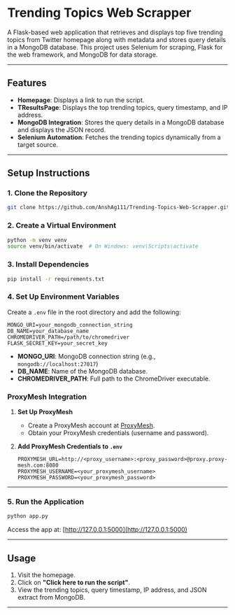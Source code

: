# Trending Topics Web Scrapper

A Flask-based web application that retrieves and displays top five trending topics from Twitter homepage along with metadata and stores query details in a MongoDB database. This project uses Selenium for scraping, Flask for the web framework, and MongoDB for data storage.

---

## Features

- **Homepage**: Displays a link to run the script.
- **TResultsPage**: Displays the top trending topics, query timestamp, and IP address.
- **MongoDB Integration**: Stores the query details in a MongoDB database and displays the JSON record.
- **Selenium Automation**: Fetches the trending topics dynamically from a target source.

---


## Setup Instructions

### 1. Clone the Repository

```bash
git clone https://github.com/AnshAg111/Trending-Topics-Web-Scrapper.git
```

### 2. Create a Virtual Environment

```bash
python -m venv venv
source venv/bin/activate  # On Windows: venv\Scripts\activate
```

### 3. Install Dependencies

```bash
pip install -r requirements.txt
```

### 4. Set Up Environment Variables

Create a `.env` file in the root directory and add the following:

```plaintext
MONGO_URI=your_mongodb_connection_string
DB_NAME=your_database_name
CHROMEDRIVER_PATH=/path/to/chromedriver
FLASK_SECRET_KEY=your_secret_key
```

- **MONGO_URI**: MongoDB connection string (e.g., `mongodb://localhost:27017`)
- **DB_NAME**: Name of the MongoDB database.
- **CHROMEDRIVER_PATH**: Full path to the ChromeDriver executable.

### ProxyMesh Integration

1. **Set Up ProxyMesh**
   - Create a ProxyMesh account at [ProxyMesh](https://proxymesh.com).
   - Obtain your ProxyMesh credentials (username and password).

2. **Add ProxyMesh Credentials to `.env`**
   ```env
   PROXYMESH_URL=http://<proxy_username>:<proxy_password>@proxy.proxy-mesh.com:8080
   PROXYMESH_USERNAME=<your_proxymesh_username>
   PROXYMESH_PASSWORD=<your_proxymesh_password>
   ```

---

### 5. Run the Application

```bash
python app.py
```

Access the app at: [http://127.0.0.1:5000](http://127.0.0.1:5000)

---

## Usage

1. Visit the homepage.
2. Click on **"Click here to run the script"**.
3. View the trending topics, query timestamp, IP address, and JSON extract from MongoDB.

---


